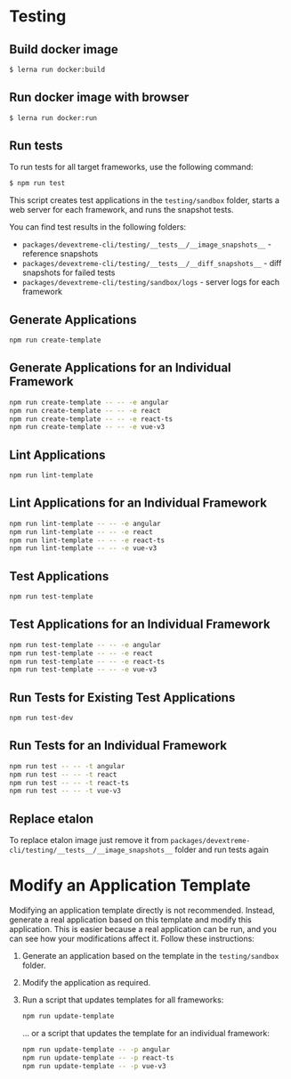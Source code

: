 # Testing

## Build docker image 
```sh
$ lerna run docker:build
```

## Run docker image with browser
```sh
$ lerna run docker:run
```

## Run tests 

To run tests for all target frameworks, use the following command:

```sh
$ npm run test
```

This script creates test applications in the `testing/sandbox` folder, starts a web server for each framework, and runs the snapshot tests.

You can find test results in the following folders:

- `packages/devextreme-cli/testing/__tests__/__image_snapshots__` - reference snapshots
- `packages/devextreme-cli/testing/__tests__/__diff_snapshots__` - diff snapshots for failed tests
- `packages/devextreme-cli/testing/sandbox/logs` - server logs for each framework

## Generate Applications

```sh
npm run create-template
```

## Generate Applications for an Individual Framework

```sh
npm run create-template -- -- -e angular
npm run create-template -- -- -e react
npm run create-template -- -- -e react-ts
npm run create-template -- -- -e vue-v3
```

## Lint Applications

```sh
npm run lint-template
```

## Lint Applications for an Individual Framework

```sh
npm run lint-template -- -- -e angular
npm run lint-template -- -- -e react
npm run lint-template -- -- -e react-ts
npm run lint-template -- -- -e vue-v3
```

## Test Applications

```sh
npm run test-template
```

## Test Applications for an Individual Framework

```sh
npm run test-template -- -- -e angular
npm run test-template -- -- -e react
npm run test-template -- -- -e react-ts
npm run test-template -- -- -e vue-v3
```

## Run Tests for Existing Test Applications

```sh
npm run test-dev
```

## Run Tests for an Individual Framework

```sh
npm run test -- -- -t angular
npm run test -- -- -t react
npm run test -- -- -t react-ts
npm run test -- -- -t vue-v3
```

## Replace etalon

To replace etalon image just remove it from `packages/devextreme-cli/testing/__tests__/__image_snapshots__` folder and run tests again

# Modify an Application Template

Modifying an application template directly is not recommended. Instead, generate a real application based on this template and modify this application. This is easier because a real application can be run, and you can see how your modifications affect it. Follow these instructions:

1. Generate an application based on the template in the `testing/sandbox` folder.
2. Modify the application as required.
3. Run a script that updates templates for all frameworks:

    ```sh
    npm run update-template
    ```
    
    ... or a script that updates the template for an individual framework:

    ```sh
    npm run update-template -- -p angular
    npm run update-template -- -p react-ts
    npm run update-template -- -p vue-v3
    ```
